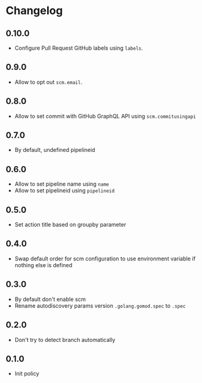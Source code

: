 # Changelog

## 0.10.0

* Configure Pull Request GitHub labels using `labels`.

## 0.9.0

* Allow to opt out `scm.email`.

## 0.8.0

* Allow to set commit with GitHub GraphQL API using `scm.commitusingapi`

## 0.7.0

* By default, undefined pipelineid

## 0.6.0

* Allow to set pipeline name using `name`
* Allow to set pipelineid using `pipelineid`

## 0.5.0

* Set action title based on groupby parameter

## 0.4.0 

* Swap default order for scm configuration to use environment variable if nothing else is defined

## 0.3.0

* By default don't enable scm
* Rename autodiscovery params version `.golang.gomod.spec` to `.spec`

## 0.2.0

* Don't try to detect branch automatically

## 0.1.0

* Init policy

